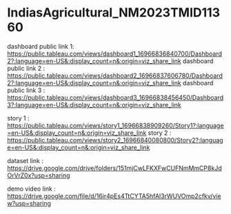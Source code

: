 # IndiasAgricultural_NM2023TMID11360


dashboard public link 1: https://public.tableau.com/views/dashboard1_16966836840700/Dashboard2?:language=en-US&:display_count=n&:origin=viz_share_link
dashboard public link 2 : https://public.tableau.com/views/dashboard2_16966837606780/Dashboard2?:language=en-US&:display_count=n&:origin=viz_share_link
dashboard public link 3 : https://public.tableau.com/views/dashboard3_16966838456450/Dashboard3?:language=en-US&:display_count=n&:origin=viz_share_link


story 1 : https://public.tableau.com/views/story1_16966838909260/Story1?:language=en-US&:display_count=n&:origin=viz_share_link
story 2 : https://public.tableau.com/views/story2_16966840080800/Story2?:language=en-US&:display_count=n&:origin=viz_share_link


dataset link : https://drive.google.com/drive/folders/151mjCwLFKXFwCUFNmMmCP8kJdOrVrZ0x?usp=sharing


demo video link : https://drive.google.com/file/d/16ir4pEs4TtCYTA5hfAl3rWUVOmp2cfkv/view?usp=sharing
